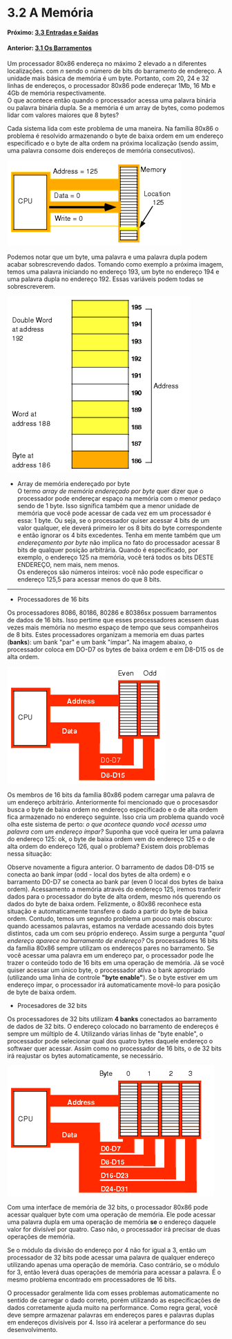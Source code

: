 
# 3.2 A Memória


#### Próximo: [3.3 Entradas e Saídas](./entradas_saidas.md)  
#### Anterior: [3.1 Os Barramentos](./barramentos.md)  

Um processador 80x86 endereça no máximo 2 elevado a n diferentes localizações. com _n_ sendo o número de bits do barramento de endereço. A unidade mais básica de memória é um byte. Portanto, com 20, 24 e 32 linhas de endereços, o processador 80x86 pode endereçar 1Mb, 16 Mb e 4Gb de memória respectivamente.  
O que acontece então quando o processador acessa uma palavra binária ou palavra binária dupla. Se a memória é um array de bytes, como podemos lidar com valores maiores que 8 bytes?  

Cada sistema lida com este problema de uma maneira. Na família 80x86 o problema é resolvido armazenando o  byte de baixa ordem em um endereço especificado e o byte  de alta ordem na próxima localização (sendo assim, uma palavra consome dois endereços de memória consecutivos).

![](./imgs/escrita.gif)

Podemos notar que um byte, uma palavra e uma palavra dupla podem acabar sobrescrevendo dados. Tomando como exemplo a próxima imagem,  temos uma palavra iniciando no endereço 193, um byte no endereço 194 e uma palavra dupla no endereço 192. Essas variáveis podem todas se sobrescreverem.  

![](./imgs/organizacao_memoria.gif)

* Array de memória endereçado por byte  
O termo _array de memória endereçado por byte_ quer dizer que o processador pode endereçar espaço na memória com o menor pedaço sendo de 1 byte. Isso significa também que a menor unidade de memória que você pode acessar de cada vez em um processador é essa: 1 byte. Ou seja, se o processador quiser acessar 4 bits de um valor qualquer, ele deverá primeiro ler os 8 bits do byte correspondente e então ignorar os 4 bits excedentes. Tenha em mente também que um _endereçamento por byte_ não implica no fato do processador acessar 8 bits de qualquer posição arbitrária. Quando é especificado, por exemplo, o endereço 125 na memória, você terá todos os bits DESTE ENDEREÇO, nem mais, nem menos.  
Os endereços são números inteiros: você não pode especificar o endereço 125,5 para acessar menos do que 8 bits.  

---  
* Processadores de 16 bits  

Os processadores 8086, 80186, 80286 e 80386sx possuem barramentos de dados de 16 bits. Isso pertime que esses processadores acessem duas vezes mais memória no mesmo espaço de tempo que seus companheiros de 8 bits. Estes processadores organizam a memoria em duas partes (**banks**): um bank "par" e um bank "ímpar". Na imagem abaixo, o processador coloca em DO-D7 os bytes de baixa ordem e em D8-D15 os de alta ordem.  

![](./imgs/memoria16bits.gif)  

Os membros de 16 bits da família 80x86 podem carregar uma palavra de um endereço arbitrário. Anteriormente foi mencionado que o procesasdor busca o byte de baixa ordem no endereço especificado e o de alta ordem fica armazenado no endereço seguinte. Isso cria um problema quando você olha este sistema de perto: _o que acontece quando você acessa uma palavra com um endereço ímpar?_ Suponha que você queira ler uma palavra do endereço 125: ok, o byte de baixa ordem vem do endereço 125 e o de alta ordem do endereço 126, qual o problema? Existem dois problemas nessa situação:  

Observe novamente a figura anterior. O barramento de dados  D8-D15 se conecta ao bank ímpar (odd - local dos bytes de alta ordem) e o barramento D0-D7 se conecta ao bank par (even 0 local dos bytes de baixa ordem). Acessamento a memória através do endereço 125, iremos tranferir dados para o processador do byte de alta ordem, mesmo nós querendo os dados do byte de baixa ordem. Felizmente, o 80x86 reconhece esta situação e automaticamente transfere o dado a partir do byte de baixa ordem.  Contudo, temos um segundo problema um pouco mais obscuro: quando acessamos palavras, estamos na verdade acessando dois bytes distintos, cada um com seu próprio endereço. Assim surge a pergunta "_qual endereço aparece no barramento de endereço?_ Os processadores 16 bits da família 80x86 sempre utilizam os endereços pares no barramento. Se você acessar uma palavra em um endereço par, o processador pode lhe trazer o conteúdo todo de 16 bits em uma operação de memória. Já se você quiser acessar um único byte, o processador ativa o bank apropriado (utilizando uma linha de controle **"byte enable"**). Se o byte estiver em um endereço ímpar, o processador irá automaticamente movê-lo para posição de byte de baixa ordem.  

* Procesadores de 32 bits  

Os processadores de 32 bits utilizam **4 banks** conectados ao barramento de dados de 32 bits. O endereço colocado no barramento de endereços é sempre um múltiplo de 4. Utilizando várias linhas de "byte enable", o processador pode selecionar qual dos quatro bytes daquele endereço o softwaer quer acessar. Assim como no processador de 16 bits, o de 32 bits irá reajustar os bytes automaticamente, se necessário.  

![](./imgs/memoria32bits.gif)  

Com uma interface de memória de 32 bits, o processador 80x86 pode acessar qualquer byte com uma operação de memória.  Ele pode acessar uma palavra dupla em uma operação de memória **se** o endereço daquele valor for divisível por quatro. Caso não, o processador irá precisar de duas operações de memória.  

Se o módulo da divisão do endereço por 4 não for igual a 3, então um processador de 32 bits pode acessar uma palavra de qualquer endereço utilizando apenas uma operação de memória. Caso contrário, se o módulo for 3, então leverá duas operações de memória para acessar a palavra. É o mesmo problema encontrado em processadores de 16 bits.  

O processador geralmente lida com esses problemas automaticamente no sentido de carregar o dado correto, porém utilizando as especificações de dados corretamente ajuda muito na performance. Como regra geral, você deve sempre armazenar palavras em endereços pares e palavras duplas em endereços divisíveis por 4. Isso irá acelerar a performance do seu desenvolvimento.